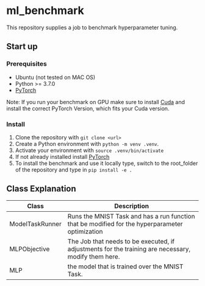 # ml_benchmark
This repository supplies a job to benchmark hyperparameter tuning.


## Start up

### Prerequisites

* Ubuntu (not tested on MAC OS)
* Python >= 3.7.0
* [PyTorch](https://pytorch.org/get-started/locally/)

Note: If you run your benchmark on GPU make sure to install [Cuda](https://docs.nvidia.com/cuda/cuda-installation-guide-microsoft-windows/index.html) and install the correct PyTorch Version, which fits your Cuda version.


### Install

1. Clone the repository with `git clone <url>`
2. Create a Python environment with `python -m venv .venv`.
3. Activate your environment with `source .venv/bin/activate`
4. If not already installed install [PyTorch](https://pytorch.org/get-started/locally/)
5. To install the benchmark and use it locally type, switch to the root_folder of the repository and type in `pip install -e .`


## Class Explanation

|Class|Description|
|---|---|
|ModelTaskRunner|Runs the MNIST Task and has a run function that be modified for the hyperparameter optimization|
|MLPObjective|The Job that needs to be executed, if adjustments for the training are necessary, modify them here.|
|MLP|the model that is trained over the MNIST Task.|
